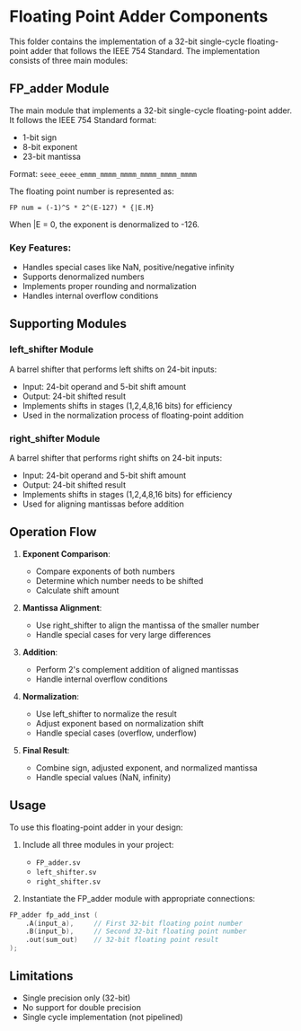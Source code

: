 # Floating Point Adder Components

This folder contains the implementation of a 32-bit single-cycle floating-point adder that follows the IEEE 754 Standard. The implementation consists of three main modules:

## FP_adder Module

The main module that implements a 32-bit single-cycle floating-point adder. It follows the IEEE 754 Standard format:
- 1-bit sign
- 8-bit exponent
- 23-bit mantissa

Format: `seee_eeee_emmm_mmmm_mmmm_mmmm_mmmm_mmmm`

The floating point number is represented as:
```
FP num = (-1)^S * 2^(E-127) * {|E.M}
```
When |E = 0, the exponent is denormalized to -126.

### Key Features:
- Handles special cases like NaN, positive/negative infinity
- Supports denormalized numbers
- Implements proper rounding and normalization
- Handles internal overflow conditions

## Supporting Modules

### left_shifter Module
A barrel shifter that performs left shifts on 24-bit inputs:
- Input: 24-bit operand and 5-bit shift amount
- Output: 24-bit shifted result
- Implements shifts in stages (1,2,4,8,16 bits) for efficiency
- Used in the normalization process of floating-point addition

### right_shifter Module
A barrel shifter that performs right shifts on 24-bit inputs:
- Input: 24-bit operand and 5-bit shift amount
- Output: 24-bit shifted result
- Implements shifts in stages (1,2,4,8,16 bits) for efficiency
- Used for aligning mantissas before addition

## Operation Flow

1. **Exponent Comparison**:
   - Compare exponents of both numbers
   - Determine which number needs to be shifted
   - Calculate shift amount

2. **Mantissa Alignment**:
   - Use right_shifter to align the mantissa of the smaller number
   - Handle special cases for very large differences

3. **Addition**:
   - Perform 2's complement addition of aligned mantissas
   - Handle internal overflow conditions

4. **Normalization**:
   - Use left_shifter to normalize the result
   - Adjust exponent based on normalization shift
   - Handle special cases (overflow, underflow)

5. **Final Result**:
   - Combine sign, adjusted exponent, and normalized mantissa
   - Handle special values (NaN, infinity)

## Usage

To use this floating-point adder in your design:

1. Include all three modules in your project:
   - `FP_adder.sv`
   - `left_shifter.sv`
   - `right_shifter.sv`

2. Instantiate the FP_adder module with appropriate connections:
```verilog
FP_adder fp_add_inst (
    .A(input_a),     // First 32-bit floating point number
    .B(input_b),     // Second 32-bit floating point number
    .out(sum_out)    // 32-bit floating point result
);
```

## Limitations

- Single precision only (32-bit)
- No support for double precision
- Single cycle implementation (not pipelined)